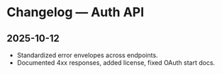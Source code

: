 # Changelog — Auth API

## 2025-10-12

- Standardized error envelopes across endpoints.
- Documented 4xx responses, added license, fixed OAuth start docs.
